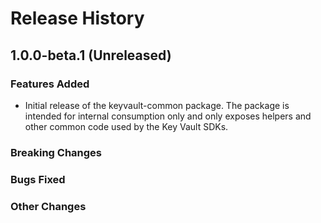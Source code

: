# Release History

## 1.0.0-beta.1 (Unreleased)

### Features Added

- Initial release of the keyvault-common package. The package is intended for internal consumption only and only exposes
  helpers and other common code used by the Key Vault SDKs.

### Breaking Changes

### Bugs Fixed

### Other Changes
